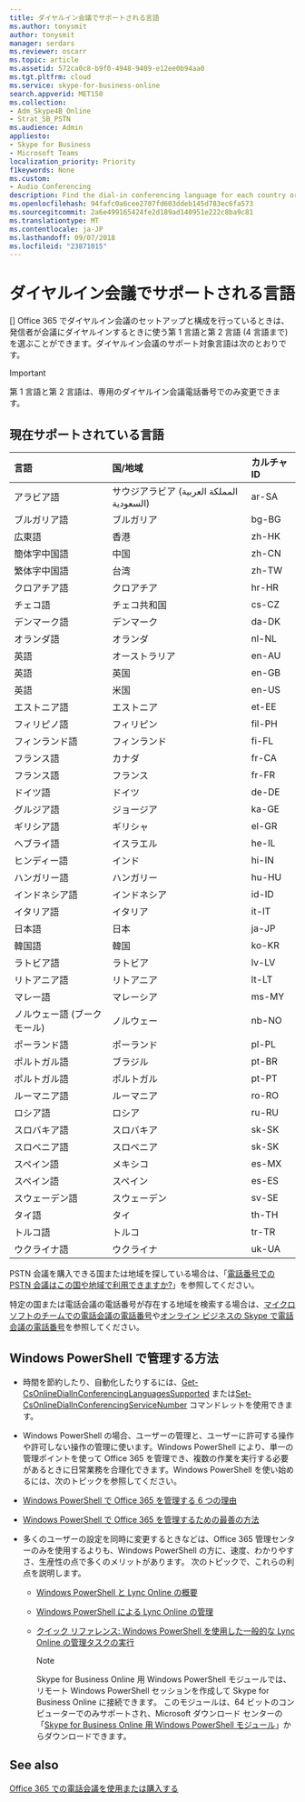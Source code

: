 ```yaml
---
title: ダイヤルイン会議でサポートされる言語
ms.author: tonysmit
author: tonysmit
manager: serdars
ms.reviewer: oscarr
ms.topic: article
ms.assetid: 572ca0c8-b9f0-4948-9409-e12ee0b94aa0
ms.tgt.pltfrm: cloud
ms.service: skype-for-business-online
search.appverid: MET150
ms.collection:
- Adm_Skype4B_Online
- Strat_SB_PSTN
ms.audience: Admin
appliesto:
- Skype for Business
- Microsoft Teams
localization_priority: Priority
f1keywords: None
ms.custom:
- Audio Conferencing
description: Find the dial-in conferencing language for each country or region and the culture ID assigned (en-US, da-DK, de-DE, etc)
ms.openlocfilehash: 94fafc0a6cee2707fd603ddeb145d783ec6fa573
ms.sourcegitcommit: 2a6e499165424fe2d189ad140951e222c8ba9c81
ms.translationtype: MT
ms.contentlocale: ja-JP
ms.lasthandoff: 09/07/2018
ms.locfileid: "23871015"
---
```

# <a name="audio-conferencing-supported-languages"></a>ダイヤルイン会議でサポートされる言語

[] Office 365 でダイヤルイン会議のセットアップと構成を行っているときは、発信者が会議にダイヤルインするときに使う第 1 言語と第 2 言語 (4 言語まで) を選ぶことができます。ダイヤルイン会議のサポート対象言語は次のとおりです。 
  
> [!IMPORTANT]
> 第 1 言語と第 2 言語は、専用のダイヤルイン会議電話番号でのみ変更できます。 
  
## <a name="currently-supported-languages"></a>現在サポートされている言語

|****言語****|****国/地域****|****カルチャ ID****|
|:-----|:-----|:-----|
|アラビア語  <br/> |サウジアラビア (المملكة العربية السعودية)  <br/> |ar-SA  <br/> |
|ブルガリア語  <br/> |ブルガリア  <br/> |bg-BG  <br/> |
|広東語  <br/> |香港  <br/> |zh-HK  <br/> |
|簡体字中国語  <br/> |中国  <br/> |zh-CN  <br/> |
|繁体字中国語  <br/> |台湾  <br/> |zh-TW  <br/> |
|クロアチア語  <br/> |クロアチア  <br/> |hr-HR  <br/> |
|チェコ語  <br/> |チェコ共和国  <br/> |cs-CZ  <br/> |
|デンマーク語  <br/> |デンマーク  <br/> |da-DK  <br/> |
|オランダ語  <br/> |オランダ  <br/> |nl-NL  <br/> |
|英語  <br/> |オーストラリア  <br/> |en-AU  <br/> |
|英語  <br/> |英国  <br/> |en-GB  <br/> |
|英語  <br/> |米国  <br/> |en-US  <br/> |
|エストニア語  <br/> |エストニア  <br/> |et-EE  <br/> |
|フィリピノ語  <br/> |フィリピン  <br/> |fil-PH  <br/> |
|フィンランド語  <br/> |フィンランド  <br/> |fi-FL  <br/> |
|フランス語  <br/> |カナダ  <br/> |fr-CA  <br/> |
|フランス語  <br/> |フランス  <br/> |fr-FR  <br/> |
|ドイツ語  <br/> |ドイツ  <br/> |de-DE  <br/> |
|グルジア語  <br/> |ジョージア  <br/> |ka-GE  <br/> |
|ギリシア語  <br/> |ギリシャ  <br/> |el-GR  <br/> |
|ヘブライ語  <br/> | イスラエル <br/> | he-IL <br/> |
|ヒンディー語  <br/> |インド  <br/> |hi-IN  <br/> |
|ハンガリー語  <br/> |ハンガリー  <br/> |hu-HU  <br/> |
|インドネシア語  <br/> |インドネシア  <br/> |id-ID  <br/> |
|イタリア語  <br/> |イタリア  <br/> | it-IT <br/> |
|日本語  <br/> |日本  <br/> |ja-JP  <br/> |
|韓国語  <br/> |韓国  <br/> |ko-KR  <br/> |
|ラトビア語  <br/> |ラトビア  <br/> |lv-LV  <br/> |
|リトアニア語  <br/> |リトアニア  <br/> |lt-LT  <br/> |
|マレー語  <br/> |マレーシア  <br/> |ms-MY  <br/> |
|ノルウェー語 (ブークモール)  <br/> |ノルウェー  <br/> |nb-NO  <br/> |
|ポーランド語  <br/> |ポーランド  <br/> |pl-PL  <br/> |
|ポルトガル語  <br/> |ブラジル  <br/> |pt-BR  <br/> |
|ポルトガル語  <br/> |ポルトガル  <br/> |pt-PT  <br/> |
|ルーマニア語  <br/> |ルーマニア  <br/> |ro-RO  <br/> |
|ロシア語  <br/> |ロシア  <br/> |ru-RU  <br/> |
|スロバキア語  <br/> |スロバキア  <br/> |sk-SK  <br/> |
|スロベニア語  <br/> |スロベニア  <br/> |sk-SK  <br/> |
|スペイン語  <br/> |メキシコ  <br/> |es-MX  <br/> |
|スペイン語  <br/> |スペイン  <br/> |es-ES  <br/> |
|スウェーデン語  <br/> |スウェーデン  <br/> |sv-SE  <br/> |
|タイ語  <br/> |タイ  <br/> |th-TH  <br/> |
|トルコ語  <br/> |トルコ  <br/> |tr-TR  <br/> |
|ウクライナ語  <br/> |ウクライナ  <br/> |uk-UA  <br/> |
   
PSTN 会議を購入できる国または地域を探している場合は、「[電話番号での PSTN 会議はこの国や地域で利用できますか?](country-and-region-availability-for-audio-conferencing-and-calling-plans/country-and-region-availability-for-audio-conferencing-and-calling-plans.md)」を参照してください。
  
特定の国または電話会議の電話番号が存在する地域を検索する場合は、[マイクロソフトのチームでの電話会議の電話番号](phone-numbers-for-audio-conferencing-in-teams.md)や[オンライン ビジネスの Skype で電話会議の電話番号](/SkypeForBusiness/audio-conferencing-in-office-365/phone-numbers-for-audio-conferencing)を参照してください。
  
## <a name="want-to-know-how-to-manage-with-windows-powershell"></a>Windows PowerShell で管理する方法

- 時間を節約したり、自動化したりするには、[Get-CsOnlineDialInConferencingLanguagesSupported](https://go.microsoft.com/fwlink/?LinkId=617684) または[Set-CsOnlineDialInConferencingServiceNumber](https://go.microsoft.com/fwlink/?LinkId=617689) コマンドレットを使用できます。
    
-  Windows PowerShell の場合、ユーザーの管理と、ユーザーに許可する操作や許可しない操作の管理に使います。Windows PowerShell により、単一の管理ポイントを使って Office 365 を管理でき、複数の作業を実行する必要があるときに日常業務を合理化できます。Windows PowerShell を使い始めるには、次のトピックを参照してください。
    
  - [Windows PowerShell で Office 365 を管理する 6 つの理由](https://go.microsoft.com/fwlink/?LinkId=525041)
    
  - [Windows PowerShell で Office 365 を管理するための最善の方法](https://go.microsoft.com/fwlink/?LinkId=525142)
    
- 多くのユーザーの設定を同時に変更するときなどは、Office 365 管理センターのみを使用するよりも、Windows PowerShell の方に、速度、わかりやすさ、生産性の点で多くのメリットがあります。 次のトピックで、これらの利点を説明します。 
    
  - [Windows PowerShell と Lync Online の概要](https://go.microsoft.com/fwlink/?LinkId=525039)
    
  - [Windows PowerShell による Lync Online の管理](https://go.microsoft.com/fwlink/?LinkId=525453)
    
  - [クイック リファレンス: Windows PowerShell を使用した一般的な Lync Online の管理タスクの実行](https://go.microsoft.com/fwlink/?LinkId=525038)
    
    > [!NOTE]
    > Skype for Business Online 用 Windows PowerShell モジュールでは、リモート Windows PowerShell セッションを作成して Skype for Business Online に接続できます。 このモジュールは、64 ビットのコンピューターでのみサポートされ、Microsoft ダウンロード センターの「[Skype for Business Online 用 Windows PowerShell モジュール](https://go.microsoft.com/fwlink/?LinkId=294688)」からダウンロードできます。
  
## <a name="related-topics"></a>See also

[Office 365 での電話会議を使用または購入する](/SkypeForBusiness/audio-conferencing-in-office-365/try-or-purchase-audio-conferencing-in-office-365)


